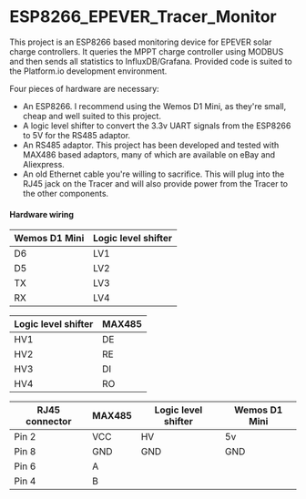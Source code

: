 # ESP8266_EPEVER_Tracer_Monitor
This project is an ESP8266 based monitoring device for EPEVER solar charge controllers. It queries the MPPT charge controller using MODBUS and then sends all statistics to InfluxDB/Grafana. Provided code is suited to the Platform.io development environment.

Four pieces of hardware are necessary:
- An ESP8266. I recommend using the Wemos D1 Mini, as they're small, cheap and well suited to this project.
- A logic level shifter to convert the 3.3v UART signals from the ESP8266 to 5V for the RS485 adaptor.
- An RS485 adaptor. This project has been developed and tested with MAX486 based adaptors, many of which are available on eBay and Aliexpress.
- An old Ethernet cable you're willing to sacrifice. This will plug into the RJ45 jack on the Tracer and will also provide power from the Tracer to the other components.


#### Hardware wiring
| Wemos D1 Mini | Logic level shifter |
| ------------ | ------------ |
| D6 | LV1 |
| D5 | LV2 |
| TX  |  LV3 |
| RX  |  LV4 |

| Logic level shifter | MAX485 |
| ------------ | ------------ |
| HV1  | DE |
| HV2 |  RE |
| HV3 | DI |
| HV4 | RO |

| RJ45 connector | MAX485 | Logic level shifter | Wemos D1 Mini
| ------------ | ------------ | ------------ | ------------ |
| Pin 2  | VCC | HV | 5v |
| Pin 8 |  GND | GND | GND |
| Pin 6 | A | | | 
| Pin 4 | B | | |
